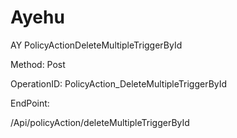#     Ayehu


AY PolicyActionDeleteMultipleTriggerById

Method: Post

OperationID: PolicyAction_DeleteMultipleTriggerById

EndPoint:

/Api/policyAction/deleteMultipleTriggerById
